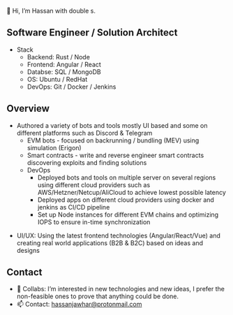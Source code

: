 👋 Hi, I’m Hassan with double s.

## Software Engineer / Solution Architect
- Stack
    - Backend: Rust / Node
    - Frontend: Angular / React
    - Databse: SQL / MongoDB
    - OS: Ubuntu / RedHat
    - DevOps: Git / Docker / Jenkins

## Overview
- Authored a variety of bots and tools mostly UI based and some on different platforms such as Discord & Telegram
    - EVM bots - focused on backrunning / bundling (MEV) using simulation (Erigon)
    - Smart contracts - write and reverse engineer smart contracts discovering exploits and finding solutions
    - DevOps 
        - Deployed bots and tools on multiple server on several regions using different cloud providers such as AWS/Hetzner/Netcup/AliCloud to achieve lowest possible latency
        - Deployed apps on different cloud providers using docker and jenkins as CI/CD pipeline
        - Set up Node instances for different EVM chains and optimizing IOPS to ensure in-time synchronization

* UI/UX: Using the latest frontend technologies (Angular/React/Vue) and creating real world applications (B2B & B2C) based on ideas and designs

## Contact
* 👀 Collabs: I’m interested in new technologies and new ideas, I prefer the non-feasible ones to prove that anything could be done.
* 📫 Contact: hassanjawhar@protonmail.com